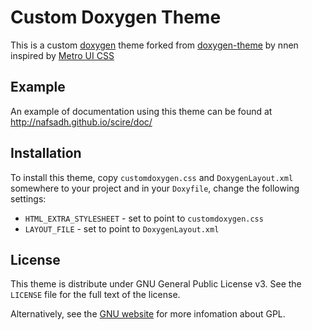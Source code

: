 Custom Doxygen Theme
====================

This is a custom [doxygen](http://www.stack.nl/~dimitri/doxygen/) theme
forked from [doxygen-theme](https://github.com/nnen/doxygen-theme) by nnen
inspired by [Metro UI CSS](http://metroui.org.ua/)

Example
-------
An example of documentation using this theme can be found at http://nafsadh.github.io/scire/doc/

Installation
------------

To install this theme, copy `customdoxygen.css` and `DoxygenLayout.xml`
somewhere to your project and in your `Doxyfile`, change the following
settings:

 * `HTML_EXTRA_STYLESHEET` - set to point to `customdoxygen.css`
 * `LAYOUT_FILE` - set to point to `DoxygenLayout.xml`

License
-------

This theme is distribute under GNU General Public License v3. See the `LICENSE`
file for the full text of the license.

Alternatively, see the [GNU website](http://www.gnu.org/licenses/) for more
infomation about GPL.

